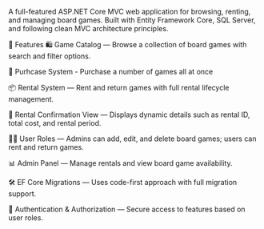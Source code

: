 A full-featured ASP.NET Core MVC web application for browsing, renting, and managing board games. Built with Entity Framework Core, SQL Server, and following clean MVC architecture principles.

📌 Features
🛍️ Game Catalog — Browse a collection of board games with search and filter options.

🛒 Purhcase System - Purchase a number of games all at once

📦 Rental System — Rent and return games with full rental lifecycle management.

🧾 Rental Confirmation View — Displays dynamic details such as rental ID, total cost, and rental period.

🧑‍💼 User Roles — Admins can add, edit, and delete board games; users can rent and return games.

📊 Admin Panel — Manage rentals and view board game availability.

🛠️ EF Core Migrations — Uses code-first approach with full migration support.

🔐 Authentication & Authorization — Secure access to features based on user roles.
